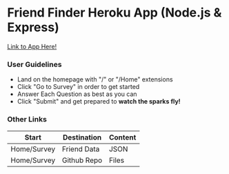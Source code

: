 # Friend Finder Heroku App (Node.js & Express)

[Link to App Here!](https://friend-finder-tfalc.herokuapp.com/)


### User Guidelines

* Land on the homepage with "/" or "/Home" extensions
* Click "Go to Survey" in order to get started
* Answer Each Question as best as you can
* Click "Submit" and get prepared to **watch the sparks fly!**

### Other Links

| Start        | Destination | Content |
|--------------|-------------|---------|
| Home/Survey  | Friend Data | JSON    |
| Home/Survey  | Github Repo | Files   |


